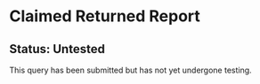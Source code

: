 # Claimed Returned Report

## Status: Untested

This query has been submitted but has not yet undergone testing.
